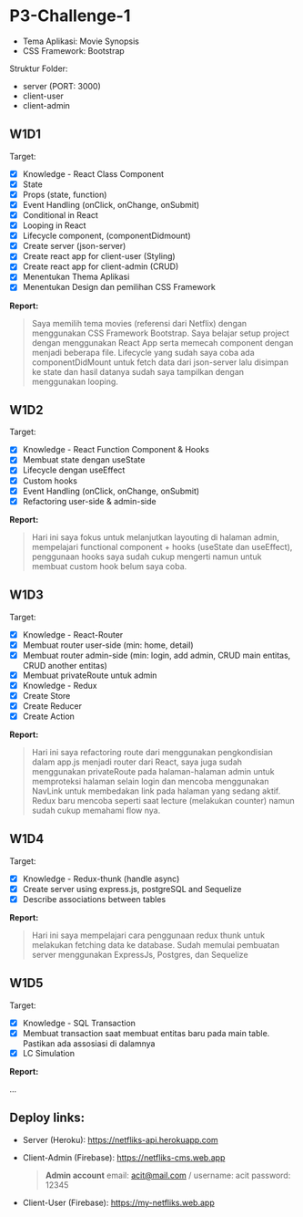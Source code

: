 # P3-Challenge-1

- Tema Aplikasi: Movie Synopsis
- CSS Framework: Bootstrap

Struktur Folder:

- server (PORT: 3000)
- client-user
- client-admin

## W1D1

Target:

- [x] Knowledge - React Class Component
- [x] State
- [x] Props (state, function)
- [x] Event Handling (onClick, onChange, onSubmit)
- [x] Conditional in React
- [x] Looping in React
- [x] Lifecycle component, (componentDidmount)
- [x] Create server (json-server)
- [x] Create react app for client-user (Styling)
- [x] Create react app for client-admin (CRUD)
- [x] Menentukan Thema Aplikasi
- [x] Menentukan Design dan pemilihan CSS Framework

**Report:**

> Saya memilih tema movies (referensi dari Netflix) dengan menggunakan CSS Framework Bootstrap. Saya belajar setup project dengan menggunakan React App serta memecah component dengan menjadi beberapa file. Lifecycle yang sudah saya coba ada componentDidMount untuk fetch data dari json-server lalu disimpan ke state dan hasil datanya sudah saya tampilkan dengan menggunakan looping.

## W1D2

Target:

- [x] Knowledge - React Function Component & Hooks
- [x] Membuat state dengan useState
- [x] Lifecycle dengan useEffect
- [x] Custom hooks
- [x] Event Handling (onClick, onChange, onSubmit)
- [x] Refactoring user-side & admin-side

**Report:**

> Hari ini saya fokus untuk melanjutkan layouting di halaman admin, mempelajari functional component + hooks (useState dan useEffect), penggunaan hooks saya sudah cukup mengerti namun untuk membuat custom hook belum saya coba.

## W1D3

Target:

- [x] Knowledge - React-Router
- [x] Membuat router user-side (min: home, detail)
- [x] Membuat router admin-side (min: login, add admin, CRUD main entitas, CRUD another entitas)
- [x] Membuat privateRoute untuk admin
- [x] Knowledge - Redux
- [x] Create Store
- [x] Create Reducer
- [x] Create Action

**Report:**

> Hari ini saya refactoring route dari menggunakan pengkondisian dalam app.js menjadi router dari React, saya juga sudah menggunakan privateRoute pada halaman-halaman admin untuk memproteksi halaman selain login dan mencoba menggunakan NavLink untuk membedakan link pada halaman yang sedang aktif. Redux baru mencoba seperti saat lecture (melakukan counter) namun sudah cukup memahami flow nya.

## W1D4

Target:

- [x] Knowledge - Redux-thunk (handle async)
- [x] Create server using express.js, postgreSQL and Sequelize
- [x] Describe associations between tables

**Report:**

> Hari ini saya mempelajari cara penggunaan redux thunk untuk melakukan fetching data ke database. Sudah memulai pembuatan server menggunakan ExpressJs, Postgres, dan Sequelize

## W1D5

Target:

- [x] Knowledge - SQL Transaction
- [x] Membuat transaction saat membuat entitas baru pada main table. Pastikan ada assosiasi di dalamnya
- [x] LC Simulation

**Report:**

...

## Deploy links:

- Server (Heroku): https://netfliks-api.herokuapp.com
- Client-Admin (Firebase): https://netfliks-cms.web.app

  > **Admin account**
  > email: acit@mail.com / username: acit
  > password: 12345

- Client-User (Firebase): https://my-netfliks.web.app
